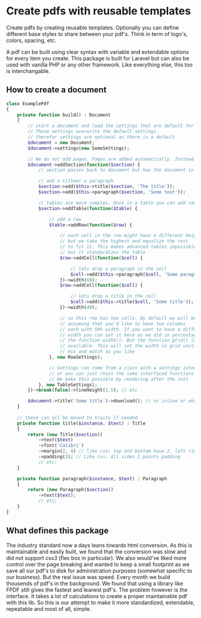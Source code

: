 # Create pdfs with reusable templates

Create pdfs by creating reusable templates. Optionally you can define different base styles to share between your pdf's. Think in term of logo's, colors, spacing, etc. 

A pdf can be built using clear syntax with variable and extendable options for every item you create. This package is built for Laravel but can also be used with vanilla PHP or any other framework. Like everything else, this too is interchangable. 


## How to create a document

```php
class ExamplePdf
{
    private function build() : Document
    {
        // start a document and load the settings that are default for all
        // These settings overwrite the default settings. 
        // therefor settings are optional as there is a default
        $document = new Document;
        $document->settings(new SomeSettings);

        // We do not add pages. Pages are added automatically. Instead we add sections and create pages as we go and as fits
        $document->addSection(function($section) {
            // section passes back to document but has the document in it

            // add a titleor a paragraph
            $section->add($this->title($section, 'The title'));
            $section->add($this->paragraph($section, 'Some text'));

            // tables are more complex. Once in a table you can add rows and cells
            $section->addTable(function($table) {

                // add a row
                $table->addRow(function($row) {

                    // each cell in the row might have a different height
                    // but we take the highest and equalize the rest
                    // to fit it. This makes advanced tables impossible
                    // but it standardizes the table
                    $row->addCell(function($cell) {

                        // lets drop a paragraph in the cell
                        $cell->add($this->paragraph($cell, 'Some paragraph'));
                    })->width(60);
                    $row->addCell(function($cell) {

                        // lets drop a title in the cell
                        $cell->add($this->title($cell, 'Some title'));
                    })->width(40);

                    // so this row has two cells. By default we will be 
                    // assuming that you'd like to have two columns
                    // each with 50% width. If you want to have a different
                    // width you can set it here as we did in percentages with 
                    // the function width(). But the function grid() is also
                    // available. This will set the width in grid units.
                    // mix and match as you like
                }, new RowSettings);

                // Settings can come from a class with a settings interface
                // or you can just chain the same interfaced functions
                // We make this possible by rendering after the init
            }, new TableSettings);
        })->break(false)->lineHeight(1.5); // etc

        $document->title('Some title')->download(); // or inline or whatever
    }
    
    // these can all be moved to traits if needed
    private function title($instance, $text) : Title
    {
        return (new Title($section))
            ->text($text)
            ->font('Calibri')
            ->margin(2, 4) // like css; top and bottom have 2, left right have 4
            ->padding(2); // Like css: All sides 2 points padding
            // etc;
    }

    private function paragraph($instance, $text) : Paragraph
    {
        return (new Paragraph($section))
            ->text($text);
            // etc;
    }
}
```

## What defines this package

The industry standard now a days leans towards html conversion. As this is maintainable and easily built, we found that the conversion was slow and did not support css3 (flex box in particular). We also would've liked more control over the page breaking and wanted to keep a small footprint as we save all our pdf's to disk for administration purposes (somewhat specific to our business). But the real issue was speed. Every month we build thousends of pdf's in the background. We found that using a library like FPDF still gives the fastest and leanest pdf's. The problem however is the interface. It takes a lot of calculations to create a proper maintainable pdf with this lib. So this is our attempt to make it more standardized, extendable, repeatable and most of all, simple.